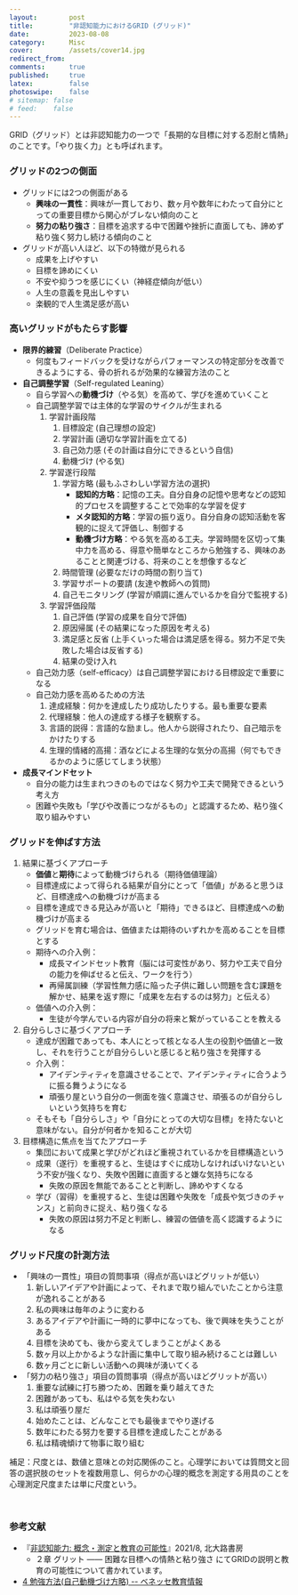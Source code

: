 ```yaml
---
layout:        post
title:         "非認知能力におけるGRID (グリッド)"
date:          2023-08-08
category:      Misc
cover:         /assets/cover14.jpg
redirect_from:
comments:      true
published:     true
latex:         false
photoswipe:    false
# sitemap: false
# feed:    false
---
```


GRID（グリッド）とは非認知能力の一つで「長期的な目標に対する忍耐と情熱」のことです。「やり抜く力」とも呼ばれます。

### グリッドの2つの側面

- グリッドには2つの側面がある
    - **興味の一貫性**：興味が一貫しており、数ヶ月や数年にわたって自分にとっての重要目標から関心がブレない傾向のこと
    - **努力の粘り強さ**：目標を追求する中で困難や挫折に直面しても、諦めず粘り強く努力し続ける傾向のこと
- グリッドが高い人ほど、以下の特徴が見られる
    - 成果を上げやすい
    - 目標を諦めにくい
    - 不安や抑うつを感じにくい（神経症傾向が低い）
    - 人生の意義を見出しやすい
    - 楽観的で人生満足感が高い

### 高いグリッドがもたらす影響

- **限界的練習**（Deliberate Practice）
    - 何度もフィードバックを受けながらパフォーマンスの特定部分を改善できるようにする、骨の折れるが効果的な練習方法のこと
- **自己調整学習**（Self-regulated Leaning）
    - 自ら学習への**動機づけ**（やる気）を高めて、学びを進めていくこと
    - 自己調整学習では主体的な学習のサイクルが生まれる
        1. 学習計画段階
            1. 目標設定 (自己理想の設定)
            1. 学習計画 (適切な学習計画を立てる)
            1. 自己効力感 (その計画は自分にできるという自信)
            1. 動機づけ (やる気)
        2. 学習遂行段階
            1. 学習方略 (最もふさわしい学習方法の選択)
                - **認知的方略**：記憶の工夫。自分自身の記憶や思考などの認知的プロセスを調整することで効率的な学習を促す
                - **メタ認知的方略**：学習の振り返り。自分自身の認知活動を客観的に捉えて評価し、制御する
                - **動機づけ方略**：やる気を高める工夫。学習時間を区切って集中力を高める、得意や簡単なところから勉強する、興味のあることと関連づける、将来のことを想像するなど
            1. 時間管理 (必要なだけの時間の割り当て)
            1. 学習サポートの要請 (友達や教師への質問)
            1. 自己モニタリング (学習が順調に進んでいるかを自分で監視する)
        3. 学習評価段階
            1. 自己評価 (学習の成果を自分で評価)
            1. 原因帰属 (その結果になった原因を考える)
            1. 満足感と反省 (上手くいった場合は満足感を得る。努力不足で失敗した場合は反省する)
            1. 結果の受け入れ
    - 自己効力感（self-efficacy）は自己調整学習における目標設定で重要になる
    - 自己効力感を高めるための方法
        1. 達成経験：何かを達成したり成功したりする。最も重要な要素
        2. 代理経験：他人の達成する様子を観察する。
        3. 言語的説得：言語的な励まし。他人から説得されたり、自己暗示をかけたりする
        4. 生理的情緒的高揚：酒などによる生理的な気分の高揚（何でもできるかのように感じてしまう状態）
- **成長マインドセット**
    - 自分の能力は生まれつきのものではなく努力や工夫で開発できるという考え方
    - 困難や失敗も「学びや改善につながるもの」と認識するため、粘り強く取り組みやすい

### グリッドを伸ばす方法

1. 結果に基づくアプローチ
    - **価値**と**期待**によって動機づけられる（期待価値理論）
    - 目標達成によって得られる結果が自分にとって「価値」があると思うほど、目標達成への動機づけが高まる
    - 目標を達成できる見込みが高いと「期待」できるほど、目標達成への動機づけが高まる
    - グリッドを育む場合は、価値または期待のいずれかを高めることを目標とする
    - 期待への介入例：
        - 成長マインドセット教育（脳には可変性があり、努力や工夫で自分の能力を伸ばせると伝え、ワークを行う）
        - 再帰属訓練（学習性無力感に陥った子供に難しい問題を含む課題を解かせ、結果を返す際に「成果を左右するのは努力」と伝える）
    - 価値への介入例：
        - 生徒が今学んでいる内容が自分の将来と繋がっていることを教える
2. 自分らしさに基づくアプローチ
    - 達成が困難であっても、本人にとって核となる人生の役割や価値と一致し、それを行うことが自分らしいと感じると粘り強さを発揮する
    - 介入例：
        - アイデンティティを意識させることで、アイデンティティに合うように振る舞うようになる
        - 頑張り屋という自分の一側面を強く意識させ、頑張るのが自分らしいという気持ちを育む
    - そもそも「自分らしさ」や「自分にとっての大切な目標」を持たないと意味がない。自分が何者かを知ることが大切
3. 目標構造に焦点を当てたアプローチ
    - 集団において成果と学びがどれほど重視されているかを目標構造という
    - 成果（遂行）を重視すると、生徒はすぐに成功しなければいけないという不安が強くなり、失敗や困難に直面すると嫌な気持ちになる
        - 失敗の原因を無能であることと判断し、諦めやすくなる
    - 学び（習得）を重視すると、生徒は困難や失敗を「成長や気づきのチャンス」と前向きに捉え、粘り強くなる
        - 失敗の原因は努力不足と判断し、練習の価値を高く認識するようになる

### グリッド尺度の計測方法

- 「興味の一貫性」項目の質問事項（得点が高いほどグリットが低い）
    1. 新しいアイデアや計画によって、それまで取り組んでいたことから注意が逸れることがある
    2. 私の興味は毎年のように変わる
    3. あるアイデアや計画に一時的に夢中になっても、後で興味を失うことがある
    4. 目標を決めても、後から変えてしまうことがよくある
    5. 数ヶ月以上かかるような計画に集中して取り組み続けることは難しい
    6. 数ヶ月ごとに新しい活動への興味が湧いてくる
- 「努力の粘り強さ」項目の質問事項（得点が高いほどグリットが高い）
    1. 重要な試練に打ち勝つため、困難を乗り越えてきた
    2. 困難があっても、私はやる気を失わない
    3. 私は頑張り屋だ
    4. 始めたことは、どんなことでも最後までやり遂げる
    5. 数年にわたる努力を要する目標を達成したことがある
    6. 私は精魂傾けて物事に取り組む

補足：尺度とは、数値と意味との対応関係のこと。心理学においては質問文と回答の選択肢のセットを複数用意し、何らかの心理的概念を測定する用具のことを心理測定尺度または単に尺度という。



<br>

### 参考文献
- 『[非認知能力: 概念・測定と教育の可能性](https://amzn.to/3Q0cND7)』2021/8, 北大路書房
    - ２章 グリット ―― 困難な目標への情熱と粘り強さ にてGRIDの説明と教育の可能性について書かれています。
- [4 勉強方法(自己動機づけ方略) -- ベネッセ教育情報](https://berd.benesse.jp/up_images/research/Survey-on-learning_06.pdf)
